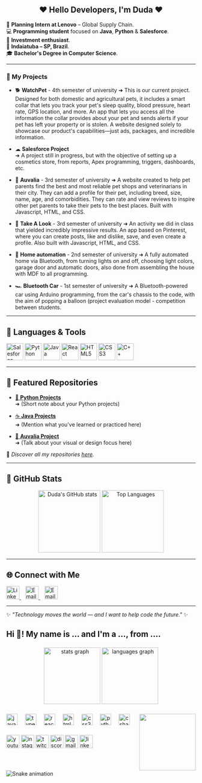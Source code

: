 <h2 align="center">❤️ Hello Developers, I'm Duda ❤️</h2>

🌸 **Planning Intern at Lenovo** – Global Supply Chain. <br>
💻 **Programming student** focused on **Java**, **Python** & **Salesforce**. <br>
💼 **Investment enthusiast**. <br>
📍 **Indaiatuba – SP, Brazil**. <br>
🎓 **Bachelor's Degree in Computer Science**.

---

### 💫 My Projects  

- 🐕 **WatchPet** - 4th semester of university
  ➜ This is our current project. Designed for both domestic and agricultural pets, it includes a smart collar that lets you track your pet's sleep quality, blood pressure, heart rate, GPS location, and more. An app that lets you access all the information the collar provides about your pet and sends alerts if your pet has left your property or is stolen. A website designed solely to showcase our product's capabilities—just ads, packages, and incredible information.

- ☁ **Salesforce Project**  
  ➜ A project still in progress, but with the objective of setting up a cosmetics store, from reports, Apex programming, triggers, dashboards, etc.
  
- 🐾 **Auvalia**  - 3rd semester of university
  ➜ A website created to help pet parents find the best and most reliable pet shops and veterinarians in their city. They can add a profile for their pet, including breed, size, name, age, and comorbidities. They can rate and view reviews to inspire other pet parents to take their pets to the best places. Built with Javascript, HTML, and CSS.
  
- 📸 **Take A Look** - 3rd semester of university 
  ➜ An activity we did in class that yielded incredibly impressive results. An app based on Pinterest, where you can create posts, like and dislike, save, and even create a profile. Also built with Javascript, HTML, and CSS.
  
- 🏡 **Home automation** - 2nd semester of university
  ➜ A fully automated home via Bluetooth, from turning lights on and off, choosing light colors, garage door and automatic doors, also done from assembling the house with MDF to all programming.

- 🏎️ **Bluetooth Car** - 1st semester of university
  ➜ A Bluetooth-powered car using Arduino programming, from the car's chassis to the code, with the aim of popping a balloon (project evaluation model - competition between students.
---

## 🚀 Languages & Tools  

<p align="left">
  <img src="https://cdn.jsdelivr.net/gh/devicons/devicon@latest/icons/salesforce/salesforce-original.svg" height="45px" title="Salesforce"/>
  <img src="https://cdn.jsdelivr.net/gh/devicons/devicon@latest/icons/python/python-original.svg" height="45px" title="Python"/>
  <img src="https://cdn.jsdelivr.net/gh/devicons/devicon@latest/icons/java/java-original.svg" height="45px" title="Java"/>
  <img src="https://cdn.jsdelivr.net/gh/devicons/devicon@latest/icons/react/react-original.svg" height="45px" title="React"/>
  <img src="https://cdn.jsdelivr.net/gh/devicons/devicon@latest/icons/html5/html5-original.svg" height="45px" title="HTML5"/>
  <img src="https://cdn.jsdelivr.net/gh/devicons/devicon@latest/icons/css3/css3-original.svg" height="45px" title="CSS3"/>
  <img src="https://cdn.jsdelivr.net/gh/devicons/devicon@latest/icons/cplusplus/cplusplus-original.svg" height="45px" title="C++"/>
</p>

---

## 🌸 Featured Repositories  

- [🐍 **Python Projects**](https://github.com/dudacarvalhoc/Python)  
  ➜ (Short note about your Python projects)

- [☕ **Java Projects**](https://github.com/dudacarvalhoc/Java)  
  ➜ (Mention what you've learned or practiced here)

- [🎨 **Auvalia Project**](https://github.com/dudacarvalhoc/AuValia)  
  ➜ (Talk about your visual or design focus here)

🌷 *Discover all my repositories [here](https://github.com/dudacarvalhoc?tab=repositories).*  

---
## 💖 GitHub Stats  

<p align="center">
  <img src="https://github-readme-stats.vercel.app/api?username=dudacarvalhoc&show_icons=true&theme=rose_pine&title_color=ff9bcd&icon_color=ff80bf&text_color=f2e8f0&bg_color=1a1b27" alt="Duda's GitHub stats" height="165"/>
  <img src="https://github-readme-stats.vercel.app/api/top-langs/?username=dudacarvalhoc&layout=compact&theme=rose_pine&title_color=ff9bcd&text_color=f2e8f0&bg_color=1a1b27" alt="Top Languages" height="165"/>
</p>

---

## 🌐 Connect with Me  

<p align="left">
  <a href="https://www.linkedin.com/in/dudacarvalhoc/">
    <img src="https://cdn.jsdelivr.net/gh/devicons/devicon@latest/icons/linkedin/linkedin-original.svg" height="35px" title="LinkedIn"/>
  </a>
  &nbsp;&nbsp;
  <a href="mailto:dudaccortellini@hotmail.com">
    <img src="https://img.icons8.com/?size=48&id=13640&format=png" height="35px" title="Email (Outlook)"/>
  </a>
  &nbsp;&nbsp;
  <a href="mailto:dudacortellini@gmail.com">
    <img src="https://img.icons8.com/?size=48&id=P7UIlhbpWzZm&format=png" height="35px" title="Email (Gmail)"/>
  </a>
</p>

---

✨ *"Technology moves the world — and I want to help code the future."* ✨

<h2 align="left">Hi 👋! My name is ... and I'm a ..., from ....</h2>

###

<div align="center">
  <img src="https://github-readme-stats.vercel.app/api?username=maurodesouza&hide_title=false&hide_rank=false&show_icons=true&include_all_commits=true&count_private=true&disable_animations=false&theme=dracula&locale=en&hide_border=false" height="150" alt="stats graph"  />
  <img src="https://github-readme-stats.vercel.app/api/top-langs?username=maurodesouza&locale=en&hide_title=false&layout=compact&card_width=320&langs_count=5&theme=dracula&hide_border=false" height="150" alt="languages graph"  />
</div>

###

<img align="right" height="150" src="https://i.imgflip.com/65efzo.gif"  />

###

<div align="left">
  <img src="https://cdn.jsdelivr.net/gh/devicons/devicon/icons/javascript/javascript-original.svg" height="30" alt="javascript logo"  />
  <img width="12" />
  <img src="https://cdn.jsdelivr.net/gh/devicons/devicon/icons/typescript/typescript-original.svg" height="30" alt="typescript logo"  />
  <img width="12" />
  <img src="https://cdn.jsdelivr.net/gh/devicons/devicon/icons/react/react-original.svg" height="30" alt="react logo"  />
  <img width="12" />
  <img src="https://cdn.jsdelivr.net/gh/devicons/devicon/icons/html5/html5-original.svg" height="30" alt="html5 logo"  />
  <img width="12" />
  <img src="https://cdn.jsdelivr.net/gh/devicons/devicon/icons/css3/css3-original.svg" height="30" alt="css3 logo"  />
  <img width="12" />
  <img src="https://cdn.jsdelivr.net/gh/devicons/devicon/icons/python/python-original.svg" height="30" alt="python logo"  />
  <img width="12" />
  <img src="https://cdn.jsdelivr.net/gh/devicons/devicon/icons/csharp/csharp-original.svg" height="30" alt="csharp logo"  />
</div>

###

<div align="left">
  <img src="https://img.shields.io/static/v1?message=Youtube&logo=youtube&label=&color=FF0000&logoColor=white&labelColor=&style=for-the-badge" height="35" alt="youtube logo"  />
  <img src="https://img.shields.io/static/v1?message=Instagram&logo=instagram&label=&color=E4405F&logoColor=white&labelColor=&style=for-the-badge" height="35" alt="instagram logo"  />
  <img src="https://img.shields.io/static/v1?message=Twitch&logo=twitch&label=&color=9146FF&logoColor=white&labelColor=&style=for-the-badge" height="35" alt="twitch logo"  />
  <img src="https://img.shields.io/static/v1?message=Discord&logo=discord&label=&color=7289DA&logoColor=white&labelColor=&style=for-the-badge" height="35" alt="discord logo"  />
  <img src="https://img.shields.io/static/v1?message=Gmail&logo=gmail&label=&color=D14836&logoColor=white&labelColor=&style=for-the-badge" height="35" alt="gmail logo"  />
  <img src="https://img.shields.io/static/v1?message=LinkedIn&logo=linkedin&label=&color=0077B5&logoColor=white&labelColor=&style=for-the-badge" height="35" alt="linkedin logo"  />
</div>

###

<br clear="both">

<img src="https://raw.githubusercontent.com/maurodesouza/maurodesouza/output/snake.svg" alt="Snake animation" />

###
